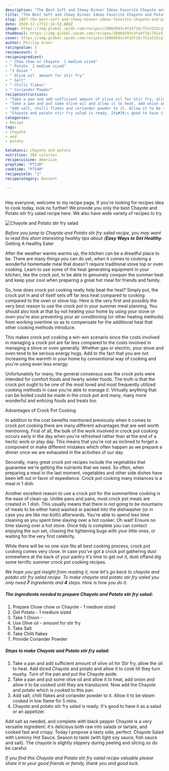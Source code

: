 ```yaml
---
description: "The Best Soft and Chewy Dinner Ideas Favorite Chayote and Potato stir fry salad"
title: "The Best Soft and Chewy Dinner Ideas Favorite Chayote and Potato stir fry salad"
slug: 2887-the-best-soft-and-chewy-dinner-ideas-favorite-chayote-and-potato-stir-fry-salad
date: 2020-12-17T12:24:53.808Z
image: https://img-global.cpcdn.com/recipes/1806d593c4fa5f16/751x532cq70/chayote-and-potato-stir-fry-salad-recipe-main-photo.jpg
thumbnail: https://img-global.cpcdn.com/recipes/1806d593c4fa5f16/751x532cq70/chayote-and-potato-stir-fry-salad-recipe-main-photo.jpg
cover: https://img-global.cpcdn.com/recipes/1806d593c4fa5f16/751x532cq70/chayote-and-potato-stir-fry-salad-recipe-main-photo.jpg
author: Phillip Greer
ratingvalue: 3
reviewcount: 5
recipeingredient:
- " Chow chow or Chayote  1 medium sized"
- " Potato  1 medium sized"
- "1 Onion "
- " Olive oil  amount for stir fry"
- " Salt"
- " Chilli flakes"
- " Coriander Powder"
recipeinstructions:
- "Take a pan and add sufficient amount of olive oil for Stir fry, allow the oil to heat. Add diced Chayote and potato and allow it to cook till they turn mushy. Turn of the pan and put the Chayote aside."
- "Take a pan and put some olive oil and allow it to heat, add onion and allow it to be cooked until they are translucent. Now add the Chayote and potato which is cooked to this pan."
- "Add salt, chilli flakes and coriander powder to it. Allow it to be steam cooked in low flame for 5 mins."
- "Chayote and potato stir fry salad is ready. It&#39;s good to have it as a salad or an appetizer."
categories:
- Recipe
tags:
- chayote
- and
- potato

katakunci: chayote and potato 
nutrition: 284 calories
recipecuisine: American
preptime: "PT13M"
cooktime: "PT54M"
recipeyield: "1"
recipecategory: Dessert

---
```

<br>
Hey everyone, welcome to my recipe page, If you're looking for recipes idea to cook today, look no further! We provide you only the best Chayote and Potato stir fry salad recipe here. We also have wide variety of recipes to try.
<br>


![Chayote and Potato stir fry salad](https://img-global.cpcdn.com/recipes/1806d593c4fa5f16/751x532cq70/chayote-and-potato-stir-fry-salad-recipe-main-photo.jpg)

<i>Before you jump to Chayote and Potato stir fry salad recipe, you may want to read this short interesting healthy tips about {<strong>Easy Ways to Get Healthy</strong>.</i>
Getting A Healthy Eater


After the weather warms warms up, the kitchen can be a dreadful place to be. There are many things you can do yet, when it comes to cooking a wonderful homemade meal that doesn't require traditional stove top or oven cooking. Learn to use some of the heat generating equipment in your kitchen, like the crock pot, to be able to genuinely conquer the summer heat and keep your cool when preparing a great hot meal for friends and family.

So, how does crock pot cooking really help beat the heat? Simply put, the crock pot in and of itself sets off far less heat compared to cooking compared to the oven or stove top. Here is the very first and possibly the very best reason to use the crock pot in your summer meal planning. You should also look at that by not heating your home by using your stove or oven you're also preventing your air conditioning (or other heating methods) from working overtime so as to compensate for the additional heat that other cooking methods introduce.

This makes crock pot cooking a win-win scenario since the costs involved in managing a crock pot are far less compared to the costs involved in managing a stove or oven generally. Whether gas or electric, your stove and oven tend to be serious energy hogs. Add to the fact that you are not increasing the warmth in your home by conventional way of cooking and you're using even less energy.

Unfortunately for many, the general consensus was the crock pots were intended for comfort foods and hearty winter foods.  The truth is that the crock pot ought to be one of the most loved and most frequently utilized cooking methods in case you're able to manage it.  Virtually anything that can be boiled could be made in the crock pot and many, many more wonderful and enticing foods and treats too.

Advantages of Crock Pot Cooking

In addition to the cost benefits mentioned previously when it comes to crock pot cooking there are many different advantages that are well worth mentioning. First of all, the bulk of the work involved in crock pot cooking occurs early in the day when you're refreshed rather than at the end of a hectic work or play day. This means that you're not as inclined to forget a component or make different mistakes which often happen as we prepare a dinner once we are exhausted in the activities of our day.

Secondly, many great crock pot recipes include the vegetables that guarantee we're getting the nutrients that we need. So often, when preparing a meal in the last moment, vegetables and other side dishes have been left out in favor of expedience. Crock pot cooking many instances is a meal in 1 dish.

Another excellent reason to use a crock pot for the summertime cooking is the ease of clean up.  Unlike pans and pans, most crock pot meals are created in 1 dish. This usually means that there is not going to be mountains of meals to be either hand washed or packed into the dishwasher (or in case you are like me-both) afterwards. You're able to spend less time cleaning as you spent time slaving over a hot cooker. Oh wait! Ensure no time slaving over a hot stove. Once tidy is complete you can contact enjoying the sun set, chasing the lightening bugs with your little ones, or waiting for the very first celebrity.

While there will be no one size fits all best cooking process, crock pot cooking comes very close. In case you've got a crock pot gathering dust somewhere at the back of your pantry it's time to get out it, dust offand dig some terrific summer crock pot cooking recipes.


<i>We hope you got insight from reading it, now let's go back to chayote and potato stir fry salad recipe. To make chayote and potato stir fry salad you only need <strong>7</strong> ingredients and <strong>4</strong> steps. Here is how you do it.
</i>

##### The ingredients needed to prepare Chayote and Potato stir fry salad:

1. Prepare  Chow chow or Chayote - 1 medium sized
1. Get  Potato - 1 medium sized
1. Take 1 Onion -
1. Use  Olive oil - amount for stir fry
1. Take  Salt
1. Take  Chilli flakes
1. Provide  Coriander Powder


##### Steps to make Chayote and Potato stir fry salad:

1. Take a pan and add sufficient amount of olive oil for Stir fry, allow the oil to heat. Add diced Chayote and potato and allow it to cook till they turn mushy. Turn of the pan and put the Chayote aside.
1. Take a pan and put some olive oil and allow it to heat, add onion and allow it to be cooked until they are translucent. Now add the Chayote and potato which is cooked to this pan.
1. Add salt, chilli flakes and coriander powder to it. Allow it to be steam cooked in low flame for 5 mins.
1. Chayote and potato stir fry salad is ready. It&#39;s good to have it as a salad or an appetizer.


Add salt as needed, and complete with black pepper Chayote is a very versatile ingredient: it&#39;s delicious both raw into salads or tartare, and cooked fast and crispy. Today I propose a tasty side, perfect. Chayote Salad with Lemony Hot Sauce. Season to taste (with light soy sauce, fish sauce and salt). The chayote is slightly slippery during peeling and slicing so do be careful. 

<i>If you find this Chayote and Potato stir fry salad recipe valuable please share it to your good friends or family, thank you and good luck.</i>
